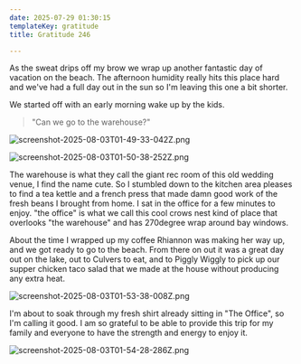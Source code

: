 ```yaml
---
date: 2025-07-29 01:30:15
templateKey: gratitude
title: Gratitude 246

---
```


As the sweat drips off my brow we wrap up another fantastic day of vacation on
the beach.  The afternoon humidity really hits this place hard and we've had a
full day out in the sun so I'm leaving this one a bit shorter.

We started off with an early morning wake up by the kids.  

> "Can we go to the warehouse?"

![screenshot-2025-08-03T01-49-33-042Z.png](https://dropper.wayl.one/api/file/2373edca-95be-4845-ab23-c609af210234.png)

![screenshot-2025-08-03T01-50-38-252Z.png](https://dropper.wayl.one/api/file/70ed1920-13e1-4a39-a64e-b0ebb3d463e0.png)

The warehouse is what they call the giant rec room of this old wedding venue, I
find the name cute.  So I stumbled down to the kitchen area pleases to find a
tea kettle and a french press that made damn good work of the fresh beans I
brought from home.  I sat in the office for a few minutes to enjoy.  "the
office" is what we call this cool crows nest kind of place that overlooks "the
warehouse" and has 270degree wrap around bay windows.

About the time I wrapped up my coffee Rhiannon was making her way up, and we
got ready to go to the beach.  From there on out it was a great day out on the
lake, out to Culvers to eat, and to Piggly Wiggly to pick up our supper chicken
taco salad that we made at the house without producing any extra heat.

![screenshot-2025-08-03T01-53-38-008Z.png](https://dropper.wayl.one/api/file/d5fbc521-7bb3-4bcb-a689-d7fde98d0cf2.png)

I'm about to soak through my fresh shirt already sitting in "The Office", so
I'm calling it good.  I am so grateful to be able to provide this trip for my
family and everyone to have the strength and energy to enjoy it.

![screenshot-2025-08-03T01-54-28-286Z.png](https://dropper.wayl.one/api/file/c32445a9-b834-4f5f-8a9a-757c8161480d.png)
